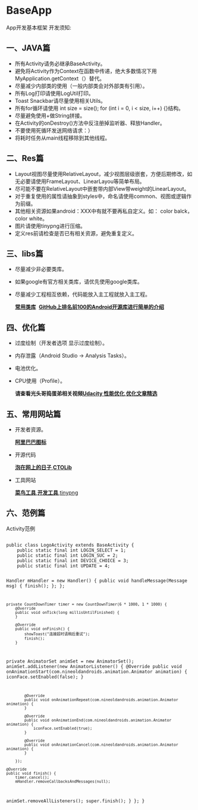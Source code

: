 # BaseApp
App开发基本框架
开发须知:
## 一、JAVA篇
* 所有Activity请务必继承BaseActivity。
* 避免将Activity作为Context在函数中传递，绝大多数情况下用MyApplication.getContext（）替代。
* 尽量减少内部类的使用（一般内部类会对外部类有引用）。
* 所有Log打印请使用LogUtil打印。
* Toast Snackbar请尽量使用相关Utils。
* 所有for循环请使用 int size = size(); for (int i = 0, i < size, i++) {}结构。
* 尽量避免使用+做String拼接。
* 在Activity的onDestroy()方法中反注册掉监听器、释放Handler。
* 不要使用死循环发送网络请求：）
* 将耗时任务从main线程移除到其他线程。
## 二、Res篇
* Layout视图尽量使用RelativeLayout，减少视图层级嵌套，方便后期修改，如无必要请使用FrameLayout、LinearLayou等简单布局。
* 尽可能不要在RelativeLayout中嵌套带内部View带weight的LinearLayout。
* 对于重复使用的属性请抽象到styles中，命名请使用common、视图或逻辑作为前缀。
* 其他相关资源如果android：XXX中有就不要再私自定义。如： color balck， color white。
* 图片请使用tinypng进行压缩。
* 定义res前请检查是否已有相关资源，避免重复定义。
## 三、libs篇
* 尽量减少非必要类库。
* 如果google有官方相关类库，请优先使用google类库。
* 尽量减少工程相互依赖，代码能放入主工程就放入主工程。

  **[常用类库](https://github.com/iMeePwni/BaseApp/blob/master/CommonLibs.md)**
  **[GitHub上排名前100的Android开源库进行简单的介绍](http://www.open-open.com/lib/view/open1457531611171.html)**
## 四、优化篇 
* 过度绘制（开发者选项 显示过度绘制）。
* 内存泄露（Android Studio -> Analysis Tasks）。
* 电池优化。
* CPU使用（Profile）。

  **请查看光头哥捣蛋弟相关视频[Udacity 性能优化](https://cn.udacity.com/course/android-performance--ud825)**,**[优化文章精选](http://www.jianshu.com/p/525e9d555cf3)**  
## 五、常用网站篇
* 开发者资源。

  **[阿里巴巴图标](http://www.iconfont.cn/)**
* 开源代码

  **[泡在网上的日子](http://www.jcodecraeer.com/)**,**[CTOLib](http://www.ctolib.com/categories/android-app.html)**
* 工具网站

  **[菜鸟工具](https://c.runoob.com/)**,**[开发工具](http://www.androiddevtools.cn/)**,[tinypng](https://tinypng.com/)
## 六、范例篇
<p>Activity范例</p>
<pre><code>
public class LogoActivity extends BaseActivity {
	public static final int LOGIN_SELECT = 1;
	public static final int LOGIN_SUC = 2;
	public static final int DEVICE_CHOICE = 3;
	public static final int UPDATE = 4;
 
 Handler mHandler = new Handler() {
		public void handleMessage(Message msg) {
			finish();
	 };
	};

	private CountDownTimer timer = new CountDownTimer(6 * 1000, 1 * 1000) {
		@Override
		public void onTick(long millisUntilFinished) {
		}

		@Override
		public void onFinish() {
			showToast("连接超时请稍后重试");
			finish();
		}
  
  private AnimatorSet animSet = new AnimatorSet();
		animSet.addListener(new AnimatorListener() {
			@Override
			public void onAnimationStart(com.nineoldandroids.animation.Animator animation) {
				iconFace.setEnabled(false);
			}

			@Override
			public void onAnimationRepeat(com.nineoldandroids.animation.Animator animation) {
			}

			@Override
			public void onAnimationEnd(com.nineoldandroids.animation.Animator animation) {
				iconFace.setEnabled(true);
			}

			@Override
			public void onAnimationCancel(com.nineoldandroids.animation.Animator animation) {
			}

		});
  
  	@Override
	public void finish() {
		timer.cancel();
		mHandler.removeCallbacksAndMessages(null);
  animSet.removeAllListeners();
		super.finish();
	}
	};
 }
</code></pre>


   


